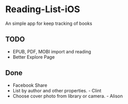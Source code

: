 # Reading-List-iOS
An simple app for keep tracking of books

## TODO

- EPUB, PDF, MOBI import and reading
- Better Explore Page

## Done
- Facebook Share
- List by author and other properties. - Clint
- Choose cover photo from library or camera. - Alison
